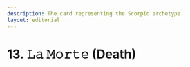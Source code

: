 ```yaml
---
description: The card representing the Scorpio archetype.
layout: editorial
---
```


# 13. 𝙻𝚊 𝙼𝚘𝚛𝚝𝚎 (Death)

_<mark style="color:purple;"></mark>_
